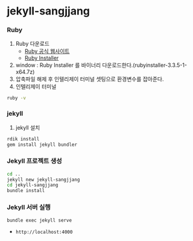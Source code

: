 # jekyll-sangjjang

### Ruby
1. Ruby 다운로드
    - [Ruby 공식 웹사이트](https://www.ruby-lang.org/en/downloads/)
    - [Ruby Installer](https://rubyinstaller.org/downloads/archives/)
2. window : Ruby Installer 를 바이너리 다운로드한다.(rubyinstaller-3.3.5-1-x64.7z)
3. 압축파일 해제 후 인텔리제이 터미널 셋팅으로 환경변수를 잡아준다.
4. 인텔리제이 터미널
```bash
ruby -v
```

### jekyll
1. jekyll 설치
```bash
rdik install
gem install jekyll bundler
```

### Jekyll 프로젝트 생성
```bash
cd ..
jekyll new jekyll-sangjjang
cd jekyll-sangjjang
bundle install
```
### Jekyll 서버 실행
```bash
bundle exec jekyll serve
```
- `http://localhost:4000`
